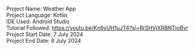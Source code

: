 Project Name: Weather App  
Project Language: Kotlin  
IDE Used: Android Studio  
Tutorial Followed: https://youtu.be/Kn6vUH1uJT4?si=RrSHVjXRBNTIoBvr  
Project Start Date: 7 July 2024  
Project End Date: 8 July 2024  
